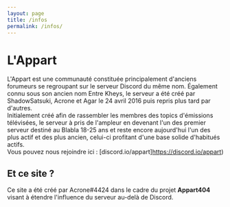 ```yaml
---
layout: page
title: /infos
permalink: /infos/
---
```


# L'Appart

L'Appart est une communauté constituée principalement d'anciens forumeurs se regroupant sur le serveur Discord du même nom. Également connu sous son ancien nom Entre Kheys, le serveur a été créé par ShadowSatsuki, Acrone et Agar le 24 avril 2016 puis repris plus tard par d'autres. <br/>
Initialement créé afin de rassembler les membres des topics d'émissions télévisées, le serveur à pris de l'ampleur en devenant l'un des premier serveur destiné au Blabla 18-25 ans et reste encore aujourd'hui l'un des plus actif et des plus ancien, celui-ci profitant d'une base solide d'habitués actifs. <br/>
Vous pouvez nous rejoindre ici : [discord.io/appart]https://discord.io/appart)

## Et ce site ?

Ce site a été créé par Acrone#4424 dans le cadre du projet **Appart404** visant à étendre l'influence du serveur au-delà de Discord.
